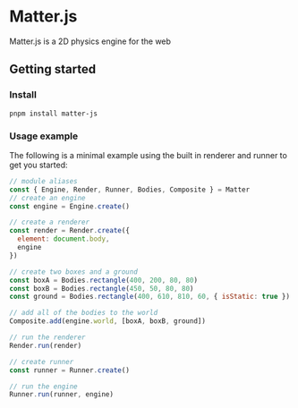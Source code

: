 # Matter.js
Matter.js is a 2D physics engine for the web

## Getting started
### Install
```shell
pnpm install matter-js
```


### Usage example
The following is a minimal example using the built in renderer and runner to get you started:

```js
// module aliases
const { Engine, Render, Runner, Bodies, Composite } = Matter
// create an engine
const engine = Engine.create()

// create a renderer
const render = Render.create({
  element: document.body,
  engine
})

// create two boxes and a ground
const boxA = Bodies.rectangle(400, 200, 80, 80)
const boxB = Bodies.rectangle(450, 50, 80, 80)
const ground = Bodies.rectangle(400, 610, 810, 60, { isStatic: true })

// add all of the bodies to the world
Composite.add(engine.world, [boxA, boxB, ground])

// run the renderer
Render.run(render)

// create runner
const runner = Runner.create()

// run the engine
Runner.run(runner, engine)
```